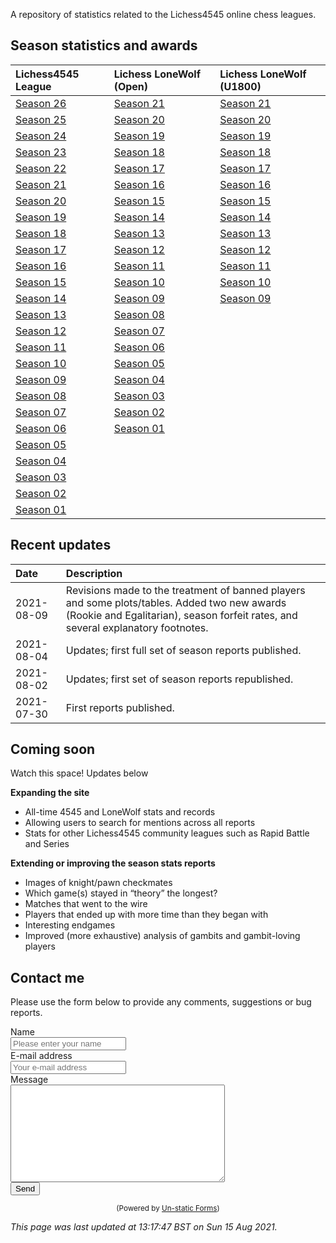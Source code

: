 A repository of statistics related to the Lichess4545 online chess
leagues.

## Season statistics and awards

| Lichess4545 League                                                                     | Lichess LoneWolf (Open)                                                                  | Lichess LoneWolf (U1800)                                                                  |
|:---------------------------------------------------------------------------------------|:-----------------------------------------------------------------------------------------|:------------------------------------------------------------------------------------------|
| [Season 26](https://rahulan-c.github.io/lichess4545-stats/reports/stats_4545_s26.html) | [Season 21](https://rahulan-c.github.io/lichess4545-stats/reports/stats_lwopen_s21.html) | [Season 21](https://rahulan-c.github.io/lichess4545-stats/reports/stats_lwu1800_s21.html) |
| [Season 25](https://rahulan-c.github.io/lichess4545-stats/reports/stats_4545_s25.html) | [Season 20](https://rahulan-c.github.io/lichess4545-stats/reports/stats_lwopen_s20.html) | [Season 20](https://rahulan-c.github.io/lichess4545-stats/reports/stats_lwu1800_s20.html) |
| [Season 24](https://rahulan-c.github.io/lichess4545-stats/reports/stats_4545_s24.html) | [Season 19](https://rahulan-c.github.io/lichess4545-stats/reports/stats_lwopen_s19.html) | [Season 19](https://rahulan-c.github.io/lichess4545-stats/reports/stats_lwu1800_s19.html) |
| [Season 23](https://rahulan-c.github.io/lichess4545-stats/reports/stats_4545_s23.html) | [Season 18](https://rahulan-c.github.io/lichess4545-stats/reports/stats_lwopen_s18.html) | [Season 18](https://rahulan-c.github.io/lichess4545-stats/reports/stats_lwu1800_s18.html) |
| [Season 22](https://rahulan-c.github.io/lichess4545-stats/reports/stats_4545_s22.html) | [Season 17](https://rahulan-c.github.io/lichess4545-stats/reports/stats_lwopen_s17.html) | [Season 17](https://rahulan-c.github.io/lichess4545-stats/reports/stats_lwu1800_s17.html) |
| [Season 21](https://rahulan-c.github.io/lichess4545-stats/reports/stats_4545_s21.html) | [Season 16](https://rahulan-c.github.io/lichess4545-stats/reports/stats_lwopen_s16.html) | [Season 16](https://rahulan-c.github.io/lichess4545-stats/reports/stats_lwu1800_s16.html) |
| [Season 20](https://rahulan-c.github.io/lichess4545-stats/reports/stats_4545_s20.html) | [Season 15](https://rahulan-c.github.io/lichess4545-stats/reports/stats_lwopen_s15.html) | [Season 15](https://rahulan-c.github.io/lichess4545-stats/reports/stats_lwu1800_s15.html) |
| [Season 19](https://rahulan-c.github.io/lichess4545-stats/reports/stats_4545_s19.html) | [Season 14](https://rahulan-c.github.io/lichess4545-stats/reports/stats_lwopen_s14.html) | [Season 14](https://rahulan-c.github.io/lichess4545-stats/reports/stats_lwu1800_s14.html) |
| [Season 18](https://rahulan-c.github.io/lichess4545-stats/reports/stats_4545_s18.html) | [Season 13](https://rahulan-c.github.io/lichess4545-stats/reports/stats_lwopen_s13.html) | [Season 13](https://rahulan-c.github.io/lichess4545-stats/reports/stats_lwu1800_s13.html) |
| [Season 17](https://rahulan-c.github.io/lichess4545-stats/reports/stats_4545_s17.html) | [Season 12](https://rahulan-c.github.io/lichess4545-stats/reports/stats_lwopen_s12.html) | [Season 12](https://rahulan-c.github.io/lichess4545-stats/reports/stats_lwu1800_s12.html) |
| [Season 16](https://rahulan-c.github.io/lichess4545-stats/reports/stats_4545_s16.html) | [Season 11](https://rahulan-c.github.io/lichess4545-stats/reports/stats_lwopen_s11.html) | [Season 11](https://rahulan-c.github.io/lichess4545-stats/reports/stats_lwu1800_s11.html) |
| [Season 15](https://rahulan-c.github.io/lichess4545-stats/reports/stats_4545_s15.html) | [Season 10](https://rahulan-c.github.io/lichess4545-stats/reports/stats_lwopen_s10.html) | [Season 10](https://rahulan-c.github.io/lichess4545-stats/reports/stats_lwu1800_s10.html) |
| [Season 14](https://rahulan-c.github.io/lichess4545-stats/reports/stats_4545_s14.html) | [Season 09](https://rahulan-c.github.io/lichess4545-stats/reports/stats_lwopen_s09.html) | [Season 09](https://rahulan-c.github.io/lichess4545-stats/reports/stats_lwu1800_s09.html) |
| [Season 13](https://rahulan-c.github.io/lichess4545-stats/reports/stats_4545_s13.html) | [Season 08](https://rahulan-c.github.io/lichess4545-stats/reports/stats_lwopen_s08.html) |                                                                                           |
| [Season 12](https://rahulan-c.github.io/lichess4545-stats/reports/stats_4545_s12.html) | [Season 07](https://rahulan-c.github.io/lichess4545-stats/reports/stats_lwopen_s07.html) |                                                                                           |
| [Season 11](https://rahulan-c.github.io/lichess4545-stats/reports/stats_4545_s11.html) | [Season 06](https://rahulan-c.github.io/lichess4545-stats/reports/stats_lwopen_s06.html) |                                                                                           |
| [Season 10](https://rahulan-c.github.io/lichess4545-stats/reports/stats_4545_s10.html) | [Season 05](https://rahulan-c.github.io/lichess4545-stats/reports/stats_lwopen_s05.html) |                                                                                           |
| [Season 09](https://rahulan-c.github.io/lichess4545-stats/reports/stats_4545_s09.html) | [Season 04](https://rahulan-c.github.io/lichess4545-stats/reports/stats_lwopen_s04.html) |                                                                                           |
| [Season 08](https://rahulan-c.github.io/lichess4545-stats/reports/stats_4545_s08.html) | [Season 03](https://rahulan-c.github.io/lichess4545-stats/reports/stats_lwopen_s03.html) |                                                                                           |
| [Season 07](https://rahulan-c.github.io/lichess4545-stats/reports/stats_4545_s07.html) | [Season 02](https://rahulan-c.github.io/lichess4545-stats/reports/stats_lwopen_s02.html) |                                                                                           |
| [Season 06](https://rahulan-c.github.io/lichess4545-stats/reports/stats_4545_s06.html) | [Season 01](https://rahulan-c.github.io/lichess4545-stats/reports/stats_lwopen_s01.html) |                                                                                           |
| [Season 05](https://rahulan-c.github.io/lichess4545-stats/reports/stats_4545_s05.html) |                                                                                          |                                                                                           |
| [Season 04](https://rahulan-c.github.io/lichess4545-stats/reports/stats_4545_s04.html) |                                                                                          |                                                                                           |
| [Season 03](https://rahulan-c.github.io/lichess4545-stats/reports/stats_4545_s03.html) |                                                                                          |                                                                                           |
| [Season 02](https://rahulan-c.github.io/lichess4545-stats/reports/stats_4545_s02.html) |                                                                                          |                                                                                           |
| [Season 01](https://rahulan-c.github.io/lichess4545-stats/reports/stats_4545_s01.html) |                                                                                          |                                                                                           |

## Recent updates

| Date       | Description                                                                                                                                                                      |
|:-----------|:---------------------------------------------------------------------------------------------------------------------------------------------------------------------------------|
| 2021-08-09 | Revisions made to the treatment of banned players and some plots/tables. Added two new awards (Rookie and Egalitarian), season forfeit rates, and several explanatory footnotes. |
| 2021-08-04 | Updates; first full set of season reports published.                                                                                                                             |
| 2021-08-02 | Updates; first set of season reports republished.                                                                                                                                |
| 2021-07-30 | First reports published.                                                                                                                                                         |

## Coming soon

Watch this space! Updates below

**Expanding the site**

-   All-time 4545 and LoneWolf stats and records
-   Allowing users to search for mentions across all reports
-   Stats for other Lichess4545 community leagues such as Rapid Battle
    and Series

**Extending or improving the season stats reports**

-   Images of knight/pawn checkmates
-   Which game(s) stayed in “theory” the longest?
-   Matches that went to the wire
-   Players that ended up with more time than they began with
-   Interesting endgames
-   Improved (more exhaustive) analysis of gambits and gambit-loving
    players

## Contact me

Please use the form below to provide any comments, suggestions or bug
reports.

<form method="post" action="https://forms.un-static.com/forms/c65e8c7acaf8b132767fee1fba923d3d07b959c5">
  <div class="form-group row">
    <label for="name" class="col-4 col-form-label">Name</label>
    <div class="col-8">
      <div class="input-group">
        <div class="input-group-addon">
          <i class="fa fa-user"></i>
        </div>
        <input id="name" name="name" placeholder="Please enter your name" type="text" required="required" class="form-control">
      </div>
    </div>
  </div>
  <div class="form-group row">
    <label for="email" class="col-4 col-form-label">E-mail address</label>
    <div class="col-8">
      <div class="input-group">
        <div class="input-group-addon">
          <i class="fa fa-envelope"></i>
        </div>
        <input id="email" name="email" placeholder="Your e-mail address" type="text" required="required" class="form-control">
      </div>
    </div>
  </div>
  <div class="form-group row">
    <label for="message" class="col-4 col-form-label">Message</label>
    <div class="col-8">
      <textarea id="message" name="message" cols="40" rows="10" required="required" class="form-control"></textarea>
    </div>
  </div>
  <div class="form-group row">
    <div class="offset-4 col-8">
      <button name="submit" type="submit" class="button">Send</button>
    </div>
  </div>
</form>
<div align="center">
  <p><small>(Powered by <a rel="nofollow" href="Un-static Forms">Un-static Forms</a>)</small></p>
</div>

*This page was last updated at 13:17:47 BST on Sun 15 Aug 2021.*
